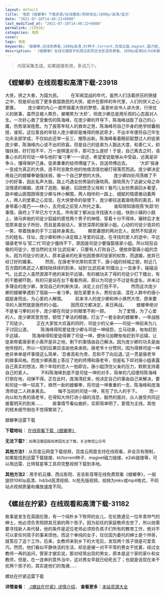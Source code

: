 ```yaml
---
layout: default
title: '电影《螳螂拳》下载资源/在线播放/视频地址/1080p/高清/蓝光'
date: "2021-07-10T14:40:22+0800"
last_modified_at: "2021-07-10T14:40:22+0800"
permalink: /23918/
categories: 电影
cover:
tags: 电影
keywords: '螳螂拳,在线免费看,1080p高清,bt种子,torrent,百度云盘,magnet,磁力链,迅雷下载资源'
description: '《螳螂拳》在线云播放手机西瓜影院吉吉影音免费看，1080p高清bd/hd未删减完整版和tc抢先枪版，mkv/mp4格式，附带bt/torrent种子、magnet/磁力链、百度云盘、网盘资源迅雷下载链接'
---
```


>内容采集生成，如果链接失效，多试几个。


## 《螳螂拳》在线观看和高清下载-23918

大侠，侠之大者，为国为民。 　　在军阀混战的年代，虽然人们活着挤压的狭缝之中，但是却出现了更多救国救民的大侠，或许在那样的年代里，人们的侠义之心更骤。 　　庞少卿的内心一直怀揣着大侠的梦想，喜爱听说书人讲大侠，行侠仗义的故事，虽然总被人欺负，被嘲笑为‘大虾’，但庞少卿总是用乐观的心态面对人生。一次好心救了受重伤的陈海峰，在庞少卿的开导下，陈海峰战胜了自己的心魔，伤势渐渐痊愈。为了报答年轻人的救命之恩，陈海峰将自己毕身的绝学倾囊相授，谁知，这位善良的年轻人庞少卿却是难得的练武奇才，不出半年便将自己毕生功夫全部学成，不仅如此还举一反三、推陈出新。陈海峰看着眼前聪慧过人的徒弟庞少卿，陈海峰内心说不出的欣喜。但是自己的徒弟为人豁达大度，和善仁义，抑强扶弱，好打抱不平，万一是棋逢对手，那可怎么是好！于是，自己离去之时，语重心长的将司徒一坤与他的‘雀刁拳’一一讲述，希望爱徒能够从中受益，远离是非争斗，懂得保护己身。徒弟重重的给师傅磕了头，目送师傅远去。 　　‘大虾’摇身一变成为真正的大侠，连平时总欺负他的地痞流氓也被打得落荒而逃。庞少卿决定用自己的螳螂拳锄强扶弱，做一个自己梦想的大侠。 　　庞少卿四处闯荡做了不少的好事，因此名声大振。路上巧遇女扮男装的唐晓燕。唐晓燕为了逃避父母之命没情感的婚姻，选择了逃跑、躲避，后因想念父母和丫鬟巧儿女扮男装回乡看望，路中被山匪围困得庞少卿与林小解围，两人相伴的一路上、细腻的情感推动着两人，两人的爱慕之心显现，在大侠使命的驱使下，庞少卿目送着唐晓燕的离去，转身带着小尾巴&mdash;—林小，去完成之前受人所托之事。 　　谁知得知唐晓燕&lsquo;失踪’的事情，唐府上下早已方寸大乱，所有家丁都派出寻找唐大小姐，快到小镇的小路上，骑马奔驰的司徒少狐疑的感觉两个男子的神情、穿着十分不得体，辗转后才发现原来是女子所扮，而且是美丽动人、家世深厚的唐家小姐，心动的司徒少诡异的一笑，带着随身的手下三娃转身离去。 　　朝思暮想的两对恋人，居然不知道对方的姓名、住址，庞少卿和林小决定踏上寻爱的征途。在寻找的爱人的途中，平远镇唐老爷与&lsquo;官二代&rsquo;司徒少僵持不下，原因是司徒少要强娶唐家小姐。所以轻狂自傲的司徒少，想当然的主持‘比武招亲’，只要有人打败自己，便放弃娶唐小姐的念头。因为司徒少的进入，原本逼亲的杜家也因畏惧司徒家的权势，而退婚，放弃已经订好的婚事。 　　然而，在唐老爷优厚的奖赏下，唐小姐的倾城之貌，附近几百方圆的练武之人都陆陆续续的到来，站到&lsquo;比武招亲’的擂台上一显身手，碰碰运气。比武之人虽然源源不绝的来到平远镇，有的被功夫了得的司徒少打下擂台，有的干脆被吓跑，有的只是站在台下看看热闹，原以为司徒少不过徒有虚名，并未过多理会的庞少卿，发现自己的判断失误，决定上台打抱不平。 　　然而这次庞少卿的螳螂拳遇到了宿敌&mdash;—雀刁拳。就在紧要关头，男扮女装、混在人群中的唐小姐挺身而出，为心爱的人解围。 　　前来寻人的庞少卿和林小焕然大悟，原来要寻的人居然就是唐府的小姐。 　　因而双方都决定，来日再战。 　　螳螂拳绝对不是雀刁拳的对手，庞少卿在司徒少的眼里不削一顾。 　　为了爱情，为了心爱的人，庞少卿冥思苦想，顿悟了拳法的精髓，打出了一套全新的螳螂拳，一举战胜了司徒少。 　　正在大家皆大欢喜的同时，司徒少的父亲——司徒一坤前来为儿子讨回公道。 　　陈海峰得知爱徒庞少卿与司徒一坤结怨，立马动身，匆匆赶到平远镇， 　　陈海峰得知爱徒得罪了司徒一坤，便快马加鞭匆匆赶到平远镇，让徒弟带着唐家老小离开是非之地，剩下的事情由自己解决。因为庞少卿的功夫是由他传授的，所以一切的后果应该由他来承担。唐老爷十分赞同，因为得罪司徒一坤绝非单单是坏事情这么简单，‘忍者高和为贵，忍和不了向后退。&rsquo;这一贯是唐老爷的做事风格。而庞少卿表面上答应了他的师傅和唐老爷，但是私下却对唐小姐表露自己真实的想法，两个年轻的恋人一拍即合。唐小姐顶住父亲的压力，默默支持着自己的爱人。 　　不料陈海峰到底不是司徒一坤的对手，简单的几招便将陈海峰打倒在地，动弹不得。正在此时，庞海清赶来，他决定自己的事由自己来解决，要和司徒一坤一较高下，焕然一新的螳螂拳，将司徒一坤重重的一击，陈海峰和庞海清师徒二人转身离去。 　　悔不当初的司徒一坤，死在了仇人的手下。 　　而一向以和为贵的唐老爷，在得知大帅打进小镇的消息，毅然的面对，众人接受共同迎接着明天的到来&hellip;… 　　故事情节看似曲折，实即简单明了，爱情为主线，其他的枝末细节倒也不觉得繁琐了。</p>


螳螂拳迅雷下载

**下载地址**： [在线观看下载 《螳螂拳》](https://www.993dy.com//vod-detail-id-24179.html) 


**无法下载?**：`如果迅雷因版权原因无法下载，关注微信公众号 `

**其他方法1**：从百度云网盘下载视频，百度云网盘支持在线观看，非会员有限制，如果能找到迅雷下载链接、bt/torrent种子、magnet磁力链接、e2dk链接等，可以用迅雷、比特彗星等工具将完整视频下载到本地。

**其他方法2**：用手机云播、西瓜影院、吉吉影音等在线免费观看《螳螂拳》，一般提供1080p高清、hd/bd高清视频、tc抢先版视频，视频为mkv或mp4格式，不同站点视频质量和播放速度不同。


## 《螺丝在拧紧》在线观看和高清下载-31182

故事是发生在英国伦敦，有一个纯朴乡下牧师的女儿，在伦敦遇见一位年青帅气的绅士，他必须负责照顾其兄弟的两个孩子。因为前任的家庭教师去世了，所以他需要寻找新人来代替，他的条件是这位老师必须担负孩子们所有的教育工作，绝对不可以拿任何孩子的事来烦他，而这个单纯的女子，仅仅因为委托的绅士是个帅哥，就答应了这个工作。后来，女教师来到乡下的大宅后，发现两个孩子很是可爱乖巧。然而，他们看似平静快活的生活，却总是被一对不平常的男女干扰着，经过女教师一再的追问，管家才据实说，那对经常出现的男女，原本是这个家的家仆和女教师，但是，在一连串的意外当中，这对男女早就已经死去了；也就是说现在来干扰两个孩子的，其实是他们的鬼魂&hellip;…


螺丝在拧紧迅雷下载

**详情查看**： [《螺丝在拧紧》详情介绍](/movie/31182/)， **查看更多**：[本站资源大全](/movie/t/all/)

